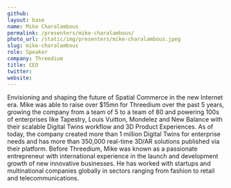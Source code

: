 ```yaml
---
github:
layout: base
name: Mike Charalambous
permalink: /presenters/mike-charalambous/
photo_url: /static/img/presenters/mike-charalambous.jpeg
slug: mike-charalambous
role: Speaker
company: Threedium
title: CEO
twitter:
website:
---
```


Envisioning and shaping the future of Spatial Commerce in the new Internet era. Mike
was able to raise over $15mn for Threedium over the past 5 years, growing the company
from a team of 5 to a team of 80 and powering 100s of enterprises like Tapestry, Louis
Vuitton, Mondelez and New Balance with their scalable Digital Twins workflow and 3D
Product Experiences. As of today, the company created more than 1 million Digital Twins
for enterprise needs and has more than 350,000 real-time 3D/AR solutions published via
their platform. Before Threedium, Mike was known as a passionate entrepreneur with
international experience in the launch and development growth of new innovative
businesses. He has worked with startups and multinational companies globally in
sectors ranging from fashion to retail and telecommunications.

